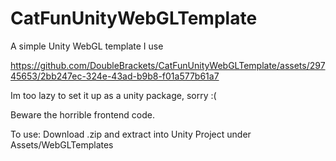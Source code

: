 # CatFunUnityWebGLTemplate
A simple Unity WebGL template I use 


https://github.com/DoubleBrackets/CatFunUnityWebGLTemplate/assets/29745653/2bb247ec-324e-43ad-b9b8-f01a577b61a7


Im too lazy to set it up as a unity package, sorry :(

Beware the horrible frontend code.

To use:
Download .zip and extract into Unity Project under Assets/WebGLTemplates

